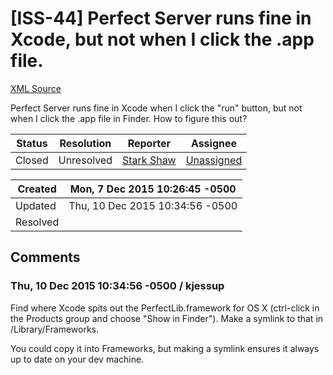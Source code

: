 # [ISS-44] Perfect Server runs fine in Xcode, but not when I click the .app file.

[XML Source](./xml/ISS-44.xml)
<p><p>Perfect Server runs fine in Xcode when I click the "run" button, but not when I click the .app file in Finder. How to figure this out?</p></p>





Status|Resolution|Reporter|Assignee
------|----------|--------|--------
Closed|Unresolved|[Stark Shaw](starkshaw)|[Unassigned]($-1)





Created|Mon, 7 Dec 2015 10:26:45 -0500
-------|--------------
Updated|Thu, 10 Dec 2015 10:34:56 -0500
Resolved|


## Comments




### Thu, 10 Dec 2015 10:34:56 -0500 / kjessup 

<p><p>Find where Xcode spits out the PerfectLib.framework for OS X (ctrl-click in the Products group and choose "Show in Finder"). Make a symlink to that in /Library/Frameworks.</p>

<p>You could copy it into Frameworks, but making a symlink ensures it always up to date on your dev machine.</p></p>


